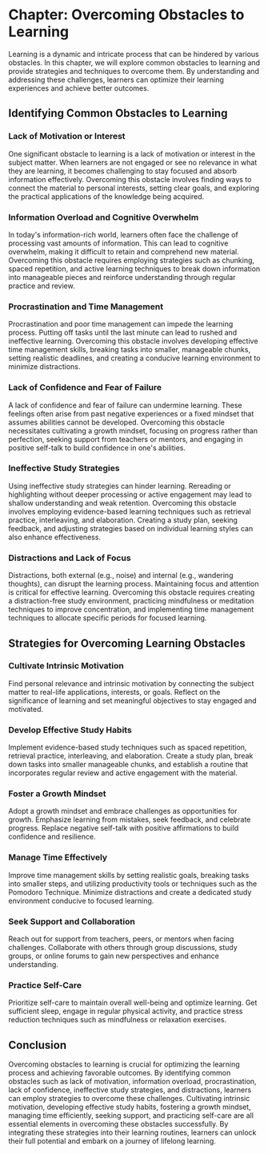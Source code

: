 Chapter: Overcoming Obstacles to Learning
=========================================

Learning is a dynamic and intricate process that can be hindered by various obstacles. In this chapter, we will explore common obstacles to learning and provide strategies and techniques to overcome them. By understanding and addressing these challenges, learners can optimize their learning experiences and achieve better outcomes.

Identifying Common Obstacles to Learning
----------------------------------------

### Lack of Motivation or Interest

One significant obstacle to learning is a lack of motivation or interest in the subject matter. When learners are not engaged or see no relevance in what they are learning, it becomes challenging to stay focused and absorb information effectively. Overcoming this obstacle involves finding ways to connect the material to personal interests, setting clear goals, and exploring the practical applications of the knowledge being acquired.

### Information Overload and Cognitive Overwhelm

In today's information-rich world, learners often face the challenge of processing vast amounts of information. This can lead to cognitive overwhelm, making it difficult to retain and comprehend new material. Overcoming this obstacle requires employing strategies such as chunking, spaced repetition, and active learning techniques to break down information into manageable pieces and reinforce understanding through regular practice and review.

### Procrastination and Time Management

Procrastination and poor time management can impede the learning process. Putting off tasks until the last minute can lead to rushed and ineffective learning. Overcoming this obstacle involves developing effective time management skills, breaking tasks into smaller, manageable chunks, setting realistic deadlines, and creating a conducive learning environment to minimize distractions.

### Lack of Confidence and Fear of Failure

A lack of confidence and fear of failure can undermine learning. These feelings often arise from past negative experiences or a fixed mindset that assumes abilities cannot be developed. Overcoming this obstacle necessitates cultivating a growth mindset, focusing on progress rather than perfection, seeking support from teachers or mentors, and engaging in positive self-talk to build confidence in one's abilities.

### Ineffective Study Strategies

Using ineffective study strategies can hinder learning. Rereading or highlighting without deeper processing or active engagement may lead to shallow understanding and weak retention. Overcoming this obstacle involves employing evidence-based learning techniques such as retrieval practice, interleaving, and elaboration. Creating a study plan, seeking feedback, and adjusting strategies based on individual learning styles can also enhance effectiveness.

### Distractions and Lack of Focus

Distractions, both external (e.g., noise) and internal (e.g., wandering thoughts), can disrupt the learning process. Maintaining focus and attention is critical for effective learning. Overcoming this obstacle requires creating a distraction-free study environment, practicing mindfulness or meditation techniques to improve concentration, and implementing time management techniques to allocate specific periods for focused learning.

Strategies for Overcoming Learning Obstacles
--------------------------------------------

### Cultivate Intrinsic Motivation

Find personal relevance and intrinsic motivation by connecting the subject matter to real-life applications, interests, or goals. Reflect on the significance of learning and set meaningful objectives to stay engaged and motivated.

### Develop Effective Study Habits

Implement evidence-based study techniques such as spaced repetition, retrieval practice, interleaving, and elaboration. Create a study plan, break down tasks into smaller manageable chunks, and establish a routine that incorporates regular review and active engagement with the material.

### Foster a Growth Mindset

Adopt a growth mindset and embrace challenges as opportunities for growth. Emphasize learning from mistakes, seek feedback, and celebrate progress. Replace negative self-talk with positive affirmations to build confidence and resilience.

### Manage Time Effectively

Improve time management skills by setting realistic goals, breaking tasks into smaller steps, and utilizing productivity tools or techniques such as the Pomodoro Technique. Minimize distractions and create a dedicated study environment conducive to focused learning.

### Seek Support and Collaboration

Reach out for support from teachers, peers, or mentors when facing challenges. Collaborate with others through group discussions, study groups, or online forums to gain new perspectives and enhance understanding.

### Practice Self-Care

Prioritize self-care to maintain overall well-being and optimize learning. Get sufficient sleep, engage in regular physical activity, and practice stress reduction techniques such as mindfulness or relaxation exercises.

Conclusion
----------

Overcoming obstacles to learning is crucial for optimizing the learning process and achieving favorable outcomes. By identifying common obstacles such as lack of motivation, information overload, procrastination, lack of confidence, ineffective study strategies, and distractions, learners can employ strategies to overcome these challenges. Cultivating intrinsic motivation, developing effective study habits, fostering a growth mindset, managing time efficiently, seeking support, and practicing self-care are all essential elements in overcoming these obstacles successfully. By integrating these strategies into their learning routines, learners can unlock their full potential and embark on a journey of lifelong learning.
